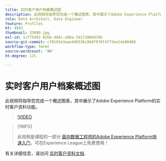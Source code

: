```yaml
---
title: 实时客户用户档案概述图
description: 此视频将指导您完成一个概述图表，其中展示了Adobe Experience Platform的实时客户资料功能。
role: Data Architect, Data Engineer
feature: Profiles
kt: 4943
thumbnail: 33600.jpg
exl-id: 1cff5492-82bb-484c-a96a-3417288d4766
source-git-commit: cf0193e3aae4d6536c868f078f4773ee14e90408
workflow-type: tm+mt
source-wordcount: '90'
ht-degree: 11%

---
```


# 实时客户用户档案概述图

此视频将指导您完成一个概述图表，其中展示了Adobe Experience Platform的实时客户资料功能。

>[!VIDEO](https://video.tv.adobe.com/v/33600?quality=12&learn=on)

>[!INFO]
>
> 此视频是课程的一部分 [面向数据工程师的Adobe Experience Platform快速入门](https://experienceleague.adobe.com/?recommended=ExperiencePlatform-D-1-2020.2)，可在Experience League上免费使用！

有关详细信息，请访问 [实时客户资料文档](https://experienceleague.adobe.com/docs/experience-platform/profile/home.html?lang=zh-Hans).

